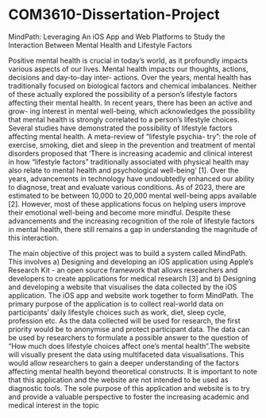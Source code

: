 # COM3610-Dissertation-Project
MindPath: Leveraging An iOS App and Web Platforms to Study the Interaction Between Mental Health and Lifestyle Factors


Positive mental health is crucial in today’s world, as it profoundly impacts various aspects of our lives. Mental health impacts our thoughts, actions, decisions and day-to-day inter- actions. Over the years, mental health has traditionally focused on biological factors and chemical imbalances. Neither of these actually explored the possibility of a person’s lifestyle factors affecting their mental health. In recent years, there has been an active and grow- ing interest in mental well-being, which acknowledges the possibility that mental health is strongly correlated to a person’s lifestyle choices. Several studies have demonstrated the possibility of lifestyle factors affecting mental health. A meta-review of “lifestyle psychia- try”: the role of exercise, smoking, diet and sleep in the prevention and treatment of mental disorders proposed that ‘There is increasing academic and clinical interest in how “lifestyle factors” traditionally associated with physical health may also relate to mental health and psychological well-being’ [1]. Over the years, advancements in technology have undoubtedly enhanced our ability to diagnose, treat and evaluate various conditions. As of 2023, there are estimated to be between 10,000 to 20,000 mental well-being apps available [2]. However, most of these applications focus on helping users improve their emotional well-being and become more mindful. Despite these advancements and the increasing recognition of the role of lifestyle factors in mental health, there still remains a gap in understanding the magnitude of this interaction.

The main objective of this project was to build a system called MindPath. This involves a) Designing and developing an iOS application using Apple’s Research Kit - an open source framework that allows researchers and developers to create applications for medical research [3] and b) Designing and developing a website that visualises the data collected by the iOS application. The iOS app and website work together to form MindPath. The primary purpose of the application is to collect real-world data on participants’ daily lifestyle choices such as work, diet, sleep cycle, profession etc. As the data collected will be used for research, the first priority would be to anonymise and protect participant data. The data can be used by researchers to formulate a possible answer to the question of “How much does lifestyle choices affect one’s mental health”.The website will visually present the data using multifaceted data visualisations. This would allow researchers to gain a deeper understanding of the factors affecting mental health beyond theoretical constructs. It is important to note that this application and the website are not intended to be used as diagnostic tools. The sole purpose of this application and website is to try and provide a valuable perspective to foster the increasing academic and medical interest in the topic
